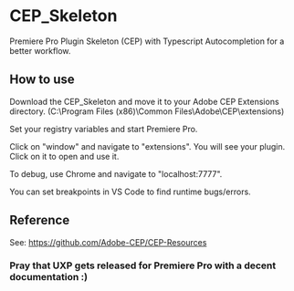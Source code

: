 # CEP_Skeleton
Premiere Pro Plugin Skeleton (CEP) with Typescript Autocompletion for a better workflow. 

## How to use
Download the CEP_Skeleton and move it to your Adobe CEP Extensions directory.
(C:\Program Files (x86)\Common Files\Adobe\CEP\extensions)

Set your registry variables and start Premiere Pro.

Click on "window" and navigate to "extensions". 
You will see your plugin. Click on it to open and use it. 

To debug, use Chrome and navigate to "localhost:7777". 

You can set breakpoints in VS Code to find runtime bugs/errors. 

## Reference

See: 
https://github.com/Adobe-CEP/CEP-Resources


### Pray that UXP gets released for Premiere Pro with a decent documentation :) 
